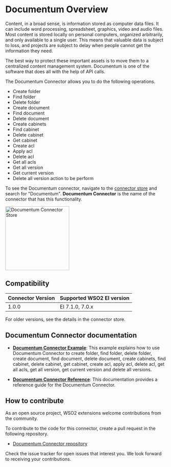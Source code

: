 # Documentum Overview

Content, in a broad sense, is information stored as computer data files. It can include word processing, spreadsheet, graphics, video and audio files. Most content is stored locally on personal computers, organized arbitrarily, and only available to a single user. This means that valuable data is subject to loss, and projects are subject to delay when people cannot get the information they need.

The best way to protect these important assets is to move them to a centralized content management system. Documentum is one of the software that does all with the help of API calls. 

The Documentum Connector allows you to do the following operations.

* Create folder 
* Find folder
* Delete folder
* Create document 
* Find document
* Delete document 
* Create cabinets
* Find cabinet
* Delete cabinet 
* Get cabinet 
* Create acl 
* Apply acl 
* Delete acl
* Get all acls
* Get all version
* Get current version
* Delete all version action to be perform

To see the Documentum connector, navigate to the [connector store](https://store.wso2.com/store/assets/esbconnector/list) and search for "Documentum". **Documentum Connector** is the name of the connector that has this functionality.

<img src="{{base_path}}/assets/img/integrate/connectors/documentum-store.png" title="Documentum Connector Store" width="200" alt="Documentum Connector Store"/>

## Compatibility

| Connector Version | Supported WSO2 EI version |
| ------------- |-------------|
| 1.0.0    | EI 7.1.0, 7.0.x |

For older versions, see the details in the connector store.

## Documentum Connector documentation

* **[Documentum Connector Example]({{base_path}}/reference/connectors/documentum/documentum-example.md)**: This example explains how to use Documentum Connector to create folder, find folder, delete folder, create document, find document, delete document, create cabinets, find cabinet, delete cabinet, get cabinet, create acl, apply acl, delete acl, get all acls, get all version, get current version and delete all versions. 

* **[Documentum Connector Reference]({{base_path}}/reference/connectors/documentum/documentum-reference.md)**: This documentation provides a reference guide for the Documentum Connector.

## How to contribute

As an open source project, WSO2 extensions welcome contributions from the community. 

To contribute to the code for this connector, create a pull request in the following repository. 

* [Documentum Connector repository](https://github.com/wso2-extensions/esb-connector-documentum)

Check the issue tracker for open issues that interest you. We look forward to receiving your contributions.

